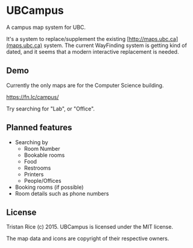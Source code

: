 # UBCampus

A campus map system for UBC.

It's a system to replace/supplement the existing [http://maps.ubc.ca](maps.ubc.ca) system. The current WayFinding system is getting kind of dated, and it seems that a modern interactive replacement is needed.

## Demo

Currently the only maps are for the Computer Science building.

https://fn.lc/campus/

Try searching for "Lab", or "Office".

## Planned features

* Searching by
  * Room Number
  * Bookable rooms
  * Food
  * Restrooms
  * Printers
  * People/Offices
* Booking rooms (if possible)
* Room details such as phone numbers


## License
Tristan Rice (c) 2015. UBCampus is licensed under the MIT license.

The map data and icons are copyright of their respective owners.
